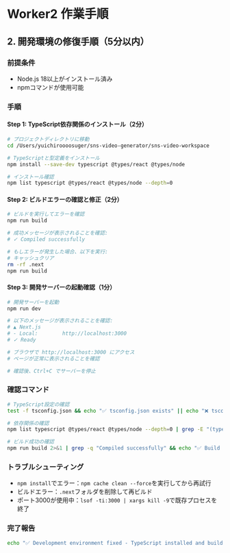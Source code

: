 # Worker2 作業手順

## 2. 開発環境の修復手順（5分以内）

### 前提条件
- Node.js 18以上がインストール済み
- npmコマンドが使用可能

### 手順

#### Step 1: TypeScript依存関係のインストール（2分）
```bash
# プロジェクトディレクトリに移動
cd /Users/yuichiroooosuger/sns-video-generator/sns-video-workspace

# TypeScriptと型定義をインストール
npm install --save-dev typescript @types/react @types/node

# インストール確認
npm list typescript @types/react @types/node --depth=0
```

#### Step 2: ビルドエラーの確認と修正（2分）
```bash
# ビルドを実行してエラーを確認
npm run build

# 成功メッセージが表示されることを確認:
# ✓ Compiled successfully

# もしエラーが発生した場合、以下を実行:
# キャッシュクリア
rm -rf .next
npm run build
```

#### Step 3: 開発サーバーの起動確認（1分）
```bash
# 開発サーバーを起動
npm run dev

# 以下のメッセージが表示されることを確認:
# ▲ Next.js
# - Local:        http://localhost:3000
# ✓ Ready

# ブラウザで http://localhost:3000 にアクセス
# ページが正常に表示されることを確認

# 確認後、Ctrl+C でサーバーを停止
```

### 確認コマンド
```bash
# TypeScript設定の確認
test -f tsconfig.json && echo "✅ tsconfig.json exists" || echo "❌ tsconfig.json missing"

# 依存関係の確認
npm list typescript @types/react @types/node --depth=0 | grep -E "(typescript|@types)" | wc -l | xargs -I {} test {} -ge 3 && echo "✅ All TypeScript dependencies installed" || echo "❌ Missing dependencies"

# ビルド成功の確認
npm run build 2>&1 | grep -q "Compiled successfully" && echo "✅ Build successful" || echo "❌ Build failed"
```

### トラブルシューティング
- `npm install`でエラー：`npm cache clean --force`を実行してから再試行
- ビルドエラー：`.next`フォルダを削除して再ビルド
- ポート3000が使用中：`lsof -ti:3000 | xargs kill -9`で既存プロセスを終了

### 完了報告
```bash
echo "✅ Development environment fixed - TypeScript installed and build successful" > /Users/yuichiroooosuger/sns-video-generator/sns-video-workspace/ai-org/worker2/status.txt
```